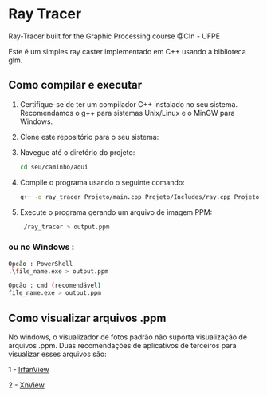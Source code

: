# Ray Tracer

Ray-Tracer built for the Graphic Processing course @CIn - UFPE

Este é um simples ray caster implementado em C++ usando a biblioteca glm.

## Como compilar e executar

1. Certifique-se de ter um compilador C++ instalado no seu sistema. Recomendamos o g++ para sistemas Unix/Linux e o MinGW para Windows.

2. Clone este repositório para o seu sistema:

3. Navegue até o diretório do projeto:

    ```bash
    cd seu/caminho/aqui
    ```

4. Compile o programa usando o seguinte comando:

    ```bash
    g++ -o ray_tracer Projeto/main.cpp Projeto/Includes/ray.cpp Projeto/Includes/camera.cpp Projeto/Includes/sphere.cpp Projeto/Includes/plane.cpp Projeto/Includes/hitable_list.cpp Projeto/Includes/color.cpp Projeto/Includes/triangle.cpp Projeto/Includes/trianglemesh.cpp Projeto/Includes/transform.cpp Projeto/Includes/light.cpp Projeto/Includes/environment.cpp Projeto/Includes/material.cpp

    ```

5. Execute o programa gerando um arquivo de imagem PPM:

    ```bash
    ./ray_tracer > output.ppm
    ```

### ou no Windows :

```bash
Opcão : PowerShell
.\file_name.exe > output.ppm

Opcão : cmd (recomendável)
file_name.exe > output.ppm
```

## Como visualizar arquivos .ppm

No windows, o visualizador de fotos padrão não suporta visualização de arquivos .ppm. Duas recomendações de aplicativos de terceiros para visualizar esses arquivos são:

1 - [IrfanView](https://www.irfanview.com/)

2 - [XnView](https://www.xnview.com/en/)
